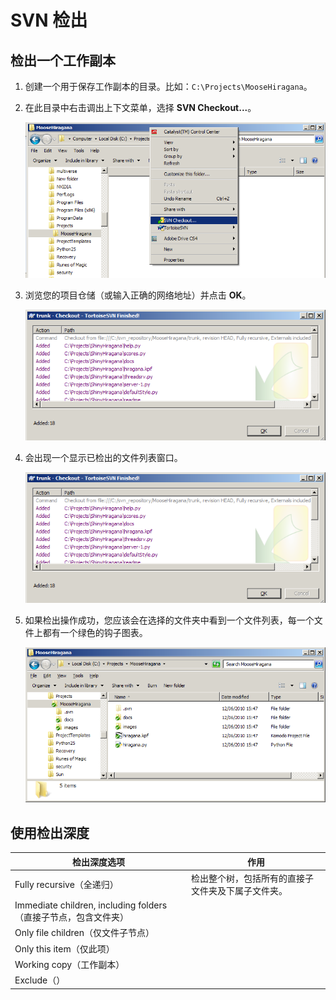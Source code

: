 # SVN 检出

## 检出一个工作副本

1. 创建一个用于保存工作副本的目录。比如：`C:\Projects\MooseHiragana`。
2. 在此目录中右击调出上下文菜单，选择 **SVN Checkout...**。

   ![](../assets/images/SVN_检出_1.png)
3. 浏览您的项目仓储（或输入正确的网络地址）并点击 **OK**。

   ![](../assets/images/SVN_检出_2.png)
4. 会出现一个显示已检出的文件列表窗口。

   ![](../assets/images/SVN_检出_3.png)
5. 如果检出操作成功，您应该会在选择的文件夹中看到一个文件列表，每一个文件上都有一个绿色的钩子图表。

   ![](../assets/images/SVN_检出_4.png)

## 使用检出深度

| 检出深度选项                                                 | 作用                                               |
| ------------------------------------------------------------ | -------------------------------------------------- |
| Fully recursive（全递归）                                    | 检出整个树，包括所有的直接子文件夹及下属子文件夹。 |
| Immediate children, including folders（直接子节点，包含文件夹） |                                                    |
| Only file children（仅文件子节点）                           |                                                    |
| Only this item（仅此项）                                     |                                                    |
| Working copy（工作副本）                                     |                                                    |
| Exclude（）                                                  |                                                    |

